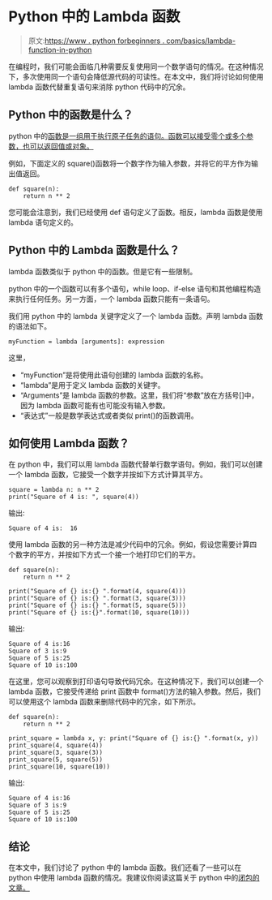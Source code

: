 # Python 中的 Lambda 函数

> 原文:[https://www . python forbeginners . com/basics/lambda-function-in-python](https://www.pythonforbeginners.com/basics/lambda-function-in-python)

在编程时，我们可能会面临几种需要反复使用同一个数学语句的情况。在这种情况下，多次使用同一个语句会降低源代码的可读性。在本文中，我们将讨论如何使用 lambda 函数代替重复语句来消除 python 代码中的冗余。

## Python 中的函数是什么？

python 中的[函数是一组用于执行原子任务的语句。函数可以接受零个或多个参数，也可以返回值或对象。](https://www.pythonforbeginners.com/basics/python-functions-cheat-sheet)

例如，下面定义的 square()函数将一个数字作为输入参数，并将它的平方作为输出值返回。

```
def square(n):
    return n ** 2
```

您可能会注意到，我们已经使用 def 语句定义了函数。相反，lambda 函数是使用 lambda 语句定义的。

## Python 中的 Lambda 函数是什么？

lambda 函数类似于 python 中的函数。但是它有一些限制。

python 中的一个函数可以有多个语句，while loop、if-else 语句和其他编程构造来执行任何任务。另一方面，一个 lambda 函数只能有一条语句。

我们用 python 中的 lambda 关键字定义了一个 lambda 函数。声明 lambda 函数的语法如下。

`myFunction = lambda [arguments]: expression`

这里，

*   “myFunction”是将使用此语句创建的 lambda 函数的名称。
*   “lambda”是用于定义 lambda 函数的关键字。
*   “Arguments”是 lambda 函数的参数。这里，我们将“参数”放在方括号[]中，因为 lambda 函数可能有也可能没有输入参数。
*   “表达式”一般是数学表达式或者类似 print()的函数调用。

## 如何使用 Lambda 函数？

在 python 中，我们可以用 lambda 函数代替单行数学语句。例如，我们可以创建一个 lambda 函数，它接受一个数字并按如下方式计算其平方。

```
square = lambda n: n ** 2
print("Square of 4 is: ", square(4))
```

输出:

```
Square of 4 is:  16
```

使用 lambda 函数的另一种方法是减少代码中的冗余。例如，假设您需要计算四个数字的平方，并按如下方式一个接一个地打印它们的平方。

```
def square(n):
    return n ** 2

print("Square of {} is:{} ".format(4, square(4)))
print("Square of {} is:{} ".format(3, square(3)))
print("Square of {} is:{} ".format(5, square(5)))
print("Square of {} is:{}".format(10, square(10)))
```

输出:

```
Square of 4 is:16 
Square of 3 is:9 
Square of 5 is:25 
Square of 10 is:100
```

在这里，您可以观察到打印语句导致代码冗余。在这种情况下，我们可以创建一个 lambda 函数，它接受传递给 print 函数中 format()方法的输入参数。然后，我们可以使用这个 lambda 函数来删除代码中的冗余，如下所示。

```
def square(n):
    return n ** 2

print_square = lambda x, y: print("Square of {} is:{} ".format(x, y))
print_square(4, square(4))
print_square(3, square(3))
print_square(5, square(5))
print_square(10, square(10))
```

输出:

```
Square of 4 is:16 
Square of 3 is:9 
Square of 5 is:25 
Square of 10 is:100 
```

## 结论

在本文中，我们讨论了 python 中的 lambda 函数。我们还看了一些可以在 python 中使用 lambda 函数的情况。我建议你阅读这篇关于 python 中的[闭包的文章。](https://www.pythonforbeginners.com/basics/closures-in-python)